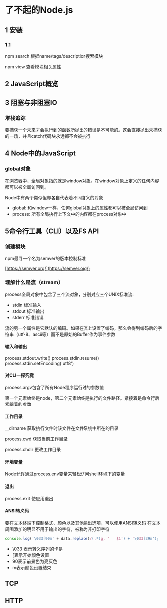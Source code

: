 # 了不起的Node.js

## 1 安装

### 1.1

npm search 根据name/tags/description搜索模块

npm view 查看模块相关属性

## 2 JavaScript概览

## 3 阻塞与非阻塞IO

### 堆栈追踪

要捕获一个未来才会执行到的函数所抛出的错误是不可能的。这会直接抛出未捕获的一场，并且catch代码块永远都不会被执行

## 4 Node中的JavaScript

### global对象

在浏览器中，全局对象指的就是window对象。在window对象上定义的任何内容都可以被全局访问到。

Node中有两个类似但却各自代表着不同含义的对象

- global: 和window一样，任何global对象上的属性都可以被全局访问到
- process: 所有全局执行上下文中的内容都在process对象中

## 5命令行工具（CLI）以及FS API

### 创建模块

npm最寻一个名为semver的版本控制标准

[https://semver.org/](https://semver.org/)

### 理解什么是流（stream）

process全局对象中包含了三个流对象，分别对应三个UNIX标准流:

- stdin 标准输入
- stdout 标准输出
- stderr 标准错误

流的另一个属性是它默认的编码。如果在流上设置了编码，那么会得到编码后的字符串（utf-8、ascii等）而不是原始的Buffer作为事件参数

#### 输入和输出

process.stdout.write()
process.stdin.resume()
process.stdin.setEncoding('utf8')

#### 对CLI一探究竟

process.argv包含了所有Node程序运行时的参数值

第一个元素始终是node，第二个元素始终是执行的文件路径。紧接着是命令行后紧跟着的参数

#### 工作目录

__dirname 获取执行文件时该文件在文件系统中所在的目录

process.cwd 获取当前工作目录

process.chdir 更改工作目录

#### 环境变量

Node允许通过process.env变量来轻松访问shell环境下的变量

#### 退出

process.exit 使应用退出

#### ANSI转义码

要在文本终端下控制格式、颜色以及其他输出选项，可以使用ANSI转义码
在文本周围添加的明显不用于输出的字符，被称为非打印字符

```js
console.log('\033[90m' + data.replace(/(.*)g, '   $1') + '\033[39m');
```

- \033 表示转义序列的卡是
- [表示开始颜色设置
- 90表示前景色为亮灰色
- m表示颜色设置结束

## TCP

## HTTP

